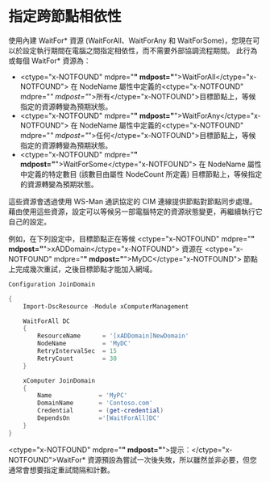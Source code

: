# 指定跨節點相依性

使用內建 WaitFor\* 資源 (WaitForAll、WaitForAny 和 WaitForSome)，您現在可以於設定執行期間在電腦之間指定相依性，而不需要外部協調流程期間。 此行為或每個 WaitFor\* 資源為︰

* <ctype="x-NOTFOUND" mdpre="**" mdpost="**">WaitForAll</ctype="x-NOTFOUND"> 在 NodeName 屬性中定義的<ctype="x-NOTFOUND" mdpre="*" mdpost="*">所有</ctype="x-NOTFOUND">目標節點上，等候指定的資源轉變為預期狀態。
* <ctype="x-NOTFOUND" mdpre="**" mdpost="**">WaitForAny</ctype="x-NOTFOUND"> 在 NodeName 屬性中定義的<ctype="x-NOTFOUND" mdpre="*" mdpost="*">任何</ctype="x-NOTFOUND">目標節點上，等候指定的資源轉變為預期狀態。
* <ctype="x-NOTFOUND" mdpre="**" mdpost="**">WaitForSome</ctype="x-NOTFOUND"> 在 NodeName 屬性中定義的特定數目 (該數目由屬性 NodeCount 所定義) 目標節點上，等候指定的資源轉變為預期狀態。

這些資源會透過使用 WS-Man 通訊協定的 CIM 連線提供節點對節點同步處理。 藉由使用這些資源，設定可以等候另一部電腦特定的資源狀態變更，再繼續執行它自己的設定。 

例如，在下列設定中，目標節點正在等候 <ctype="x-NOTFOUND" mdpre="**" mdpost="**">xADDomain</ctype="x-NOTFOUND"> 資源在 <ctype="x-NOTFOUND" mdpre="**" mdpost="**">MyDC</ctype="x-NOTFOUND"> 節點上完成幾次重試，之後目標節點才能加入網域。

```PowerShell
Configuration JoinDomain

{
    Import-DscResource -Module xComputerManagement

    WaitForAll DC
    {
        ResourceName      = '[xADDomain]NewDomain'
        NodeName          = 'MyDC'
        RetryIntervalSec  = 15
        RetryCount        = 30
    }

    xComputer JoinDomain
    {
        Name             = 'MyPC'
        DomainName       = 'Contoso.com'
        Credential       = (get-credential)
        DependsOn        ='[WaitForAll]DC'
    }
}
```
<ctype="x-NOTFOUND" mdpre="**" mdpost="**">提示︰</ctype="x-NOTFOUND">WaitFor\* 資源預設為嘗試一次後失敗，所以雖然並非必要，但您通常會想要指定重試間隔和計數。


<!--HONumber=Mar16_HO3-->


